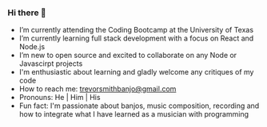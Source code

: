 ### Hi there 👋

- I’m currently attending the Coding Bootcamp at the University of Texas
- I’m currently learning full stack development with a focus on React and Node.js
- I’m new to open source and excited to collaborate on any Node or Javascirpt projects
- I'm enthusiastic about learning and gladly welcome any critiques of my code
- How to reach me: trevorsmithbanjo@gmail.com
- Pronouns: He | Him | His
- Fun fact: I'm passionate about banjos, music composition, recording and how to integrate what I have learned as a musician with programming
